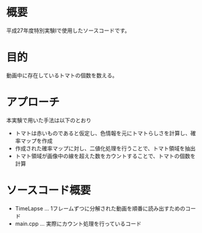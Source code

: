 # 概要
平成27年度特別実験Iで使用したソースコードです。

# 目的
動画中に存在しているトマトの個数を数える。

# アプローチ
本実験で用いた手法は以下のとおり

* トマトは赤いものであると仮定し、色情報を元にトマトらしさを計算し、確率マップを作成
* 作成された確率マップに対し、二値化処理を行うことで、トマト領域を抽出
* トマト領域が画像中の線を超えた数をカウントすることで、トマトの個数を計算

# ソースコード概要

* TimeLapse ... 1フレームずつに分解された動画を順番に読み出すためのコード
* main.cpp ... 実際にカウント処理を行っているコード
